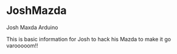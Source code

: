 # JoshMazda
Josh Maxda Arduino

This is basic information for Josh to hack his Mazda to make it go varooooom!!
